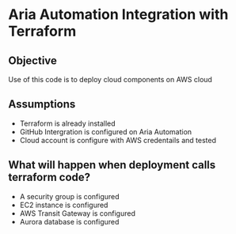 # Aria Automation Integration with Terraform 

## Objective
Use of this code is to deploy cloud components  on AWS cloud 
## Assumptions 
* Terraform is already installed
* GitHub Intergration is configured on Aria Automation
* Cloud account is configure with AWS credentails and tested
## What will happen when deployment calls terraform code? 

* A security group is configured
* EC2 instance is configured
* AWS Transit Gateway is configured
* Aurora database is configured
